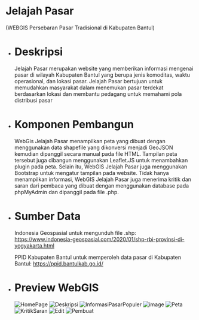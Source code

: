 # Jelajah Pasar
  (WEBGIS Persebaran Pasar Tradisional di Kabupaten Bantul)
+ # Deskripsi
  Jelajah Pasar merupakan website yang memberikan informasi mengenai pasar di wilayah Kabupaten Bantul yang berupa jenis komoditas, waktu operasional, dan lokasi pasar. Jelajah Pasar bertujuan untuk memudahkan masyarakat dalam menemukan pasar terdekat berdasarkan lokasi dan membantu pedagang untuk memahami pola distribusi pasar
+ # Komponen Pembangun
  WebGis Jelajah Pasar menampilkan peta yang dibuat dengan menggunakan data shapefile yang dikonversi menjadi GeoJSON kemudian dipanggil secara manual pada file HTML. Tampilan peta tersebut juga dibangun menggunakan Leaflet.JS untuk menambahkan plugin pada peta. Selain itu, WebGIS Jelajah Pasar juga menggunakan Bootstrap untuk mengatur tampilan pada website. Tidak hanya menampilkan informasi, WebGIS Jelajah Pasar juga menerima kritik dan saran dari pembaca yang dibuat dengan menggunakan database pada phpMyAdmin dan dipanggil pada file .php.
+ # Sumber Data
  Indonesia Geospasial untuk mengunduh file .shp: https://www.indonesia-geospasial.com/2020/01/shp-rbi-provinsi-di-yogyakarta.html

  PPID Kabupaten Bantul untuk memperoleh data pasar di Kabupaten Bantul: https://ppid.bantulkab.go.id/
+ # Preview WebGIS
  ![HomePage](https://github.com/user-attachments/assets/ab26b577-27ec-410f-8273-07ffcee18cf2)
  ![Deskripsi](https://github.com/user-attachments/assets/499df235-676d-4d77-8124-5ffc5db32575)
  ![InformasiPasarPopuler](https://github.com/user-attachments/assets/0862509d-202a-4bf2-ad3e-712720aeea3b)
  ![image](https://github.com/user-attachments/assets/a676c8df-ba46-4814-94e3-98325cece4df)
  ![Peta](https://github.com/user-attachments/assets/714762b7-5f8e-4ab2-a567-88895ad00f16)
  ![KritikSaran](https://github.com/user-attachments/assets/4789fafb-ad38-41ff-b356-d794dbc9ae01)
  ![Edit](https://github.com/user-attachments/assets/af512d7a-3c56-4b31-8198-71dc8a71f150)
  ![Pembuat](https://github.com/user-attachments/assets/68c9c18e-f180-48c4-a1d3-fc43d2466a54)
